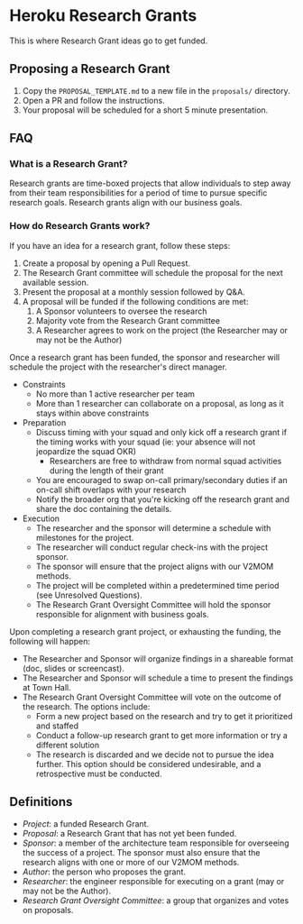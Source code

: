 # Heroku Research Grants

This is where Research Grant ideas go to get funded.

## Proposing a Research Grant

1. Copy the `PROPOSAL_TEMPLATE.md` to a new file in the `proposals/` directory.
2. Open a PR and follow the instructions.
3. Your proposal will be scheduled for a short 5 minute presentation.

## FAQ

### What is a Research Grant?

Research grants are time-boxed projects that allow individuals to step away from their team responsibilities for a period of time to pursue specific research goals. Research grants align with our business goals.

### How do Research Grants work?

If you have an idea for a research grant, follow these steps:

1. Create a proposal by opening a Pull Request.
1. The Research Grant committee will schedule the proposal for the next available session.
1. Present the proposal at a monthly session followed by Q&A.
1. A proposal will be funded if the following conditions are met:
    1. A Sponsor volunteers to oversee the research
    1. Majority vote from the Research Grant committee
    1. A Researcher agrees to work on the project (the Researcher may or may not be the Author)

Once a research grant has been funded, the sponsor and researcher will schedule the project with the researcher's direct manager.

* Constraints
    * No more than 1 active researcher per team
    * More than 1 researcher can collaborate on a proposal, as long as it stays within above constraints
* Preparation
    * Discuss timing with your squad and only kick off a research grant if the timing works with your squad (ie: your absence will not jeopardize the squad OKR)
        * Researchers are free to withdraw from normal squad activities during the length of their grant
    * You are encouraged to swap on-call primary/secondary duties if an on-call shift overlaps with your research
    * Notify the broader org that you're kicking off the research grant and share the doc containing the details.
* Execution
    * The researcher and the sponsor will determine a schedule with milestones for the project.
    * The researcher will conduct regular check-ins with the project sponsor.
    * The sponsor will ensure that the project aligns with our V2MOM methods.
    * The project will be completed within a predetermined time period (see Unresolved Questions).
    * The Research Grant Oversight Committee will hold the sponsor responsible for alignment with business goals.

Upon completing a research grant project, or exhausting the funding, the following will happen:

* The Researcher and Sponsor will organize findings in a shareable format (doc, slides or screencast).
* The Researcher and Sponsor will schedule a time to present the findings at Town Hall.
* The Research Grant Oversight Committee will vote on the outcome of the research. The options include:
    * Form a new project based on the research and try to get it prioritized and staffed
    * Conduct a follow-up research grant to get more information or try a different solution
    * The research is discarded and we decide not to pursue the idea further. This option should be considered undesirable, and a retrospective must be conducted.

## Definitions

* *Project*: a funded Research Grant.
* *Proposal*: a Research Grant that has not yet been funded.
* *Sponsor*: a member of the architecture team responsible for overseeing the success of a project. The sponsor must also ensure that the research aligns with one or more of our V2MOM methods.
* *Author*: the person who proposes the grant.
* *Researcher*: the engineer responsible for executing on a grant (may or may not be the Author).
* *Research Grant Oversight Committee*: a group that organizes and votes on proposals.



